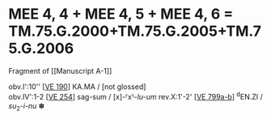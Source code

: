 # MEE 4, 4 + MEE 4, 5 + MEE 4, 6 = TM.75.G.2000+TM.75.G.2005+TM.75.G.2006

Fragment of [[Manuscript A-1]]

obv.I':10'' [[VE 190]]   KA.MA / [not glossed]   
obv.IV':1-2 [[VE 254]]  sag-sum / [x]-⸢x⸣-*lu-um*
rev.X:1'-2' [[VE 799a-b]]   <sup>d</sup>EN.ZI / *su*<sub>2</sub>-*i-nu* ✽    

[//begin]: # "Autogenerated link references for markdown compatibility"
[VE 190]: <VE 190> "VE 190"
[VE 254]: <VE 254> "VE 254"
[VE 799a-b]: <VE 799a-b> "VE 799a-b"
[//end]: # "Autogenerated link references"